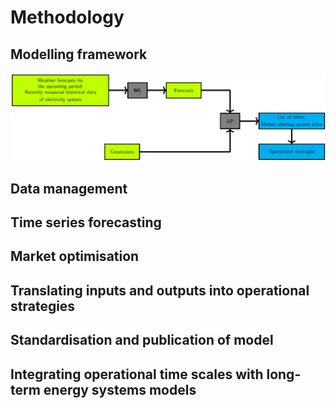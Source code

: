 <!-- 
- [Methodology](#methodology)
  - [Modelling framework](#modelling-framework)
  - [Data management](#data-management)
  - [Time series forecasting](#time-series-forecasting)
  - [Market optimisation](#market-optimisation)
  - [Translating inputs and outputs into operational strategies](#translating-inputs-and-outputs-into-operational-strategies)
  - [Standardisation and publication of model](#standardisation-and-publication-of-model)
  - [Integrating operational time scales with long-term energy systems models](#integrating-operational-time-scales-with-long-term-energy-systems-models)
 -->

# Methodology

## Modelling framework

![Modelling framework. License: CC BY-SA 4.0.](images/model_framework.png "Modelling framework. License: CC BY-SA 4.0.")

## Data management

## Time series forecasting

## Market optimisation

## Translating inputs and outputs into operational strategies

## Standardisation and publication of model

## Integrating operational time scales with long-term energy systems models
